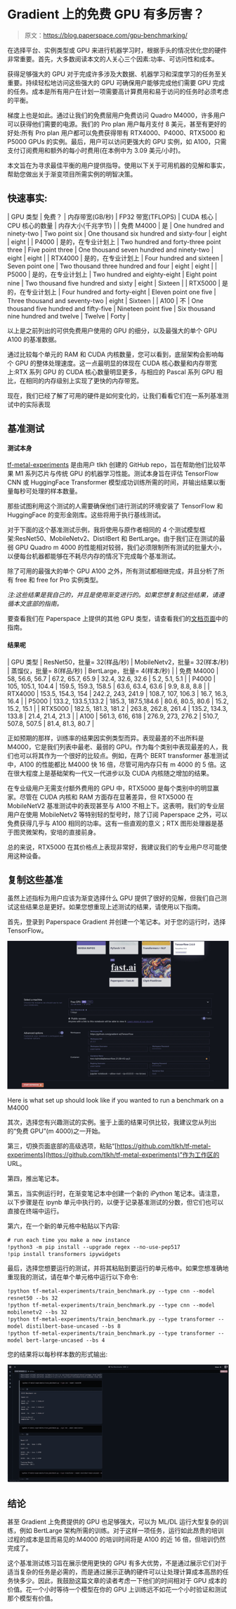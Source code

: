 # Gradient 上的免费 GPU 有多厉害？

> 原文：<https://blog.paperspace.com/gpu-benchmarking/>

在选择平台、实例类型或 GPU 来进行机器学习时，根据手头的情况优化您的硬件非常重要。首先，大多数阅读本文的人关心三个因素:功率、可访问性和成本。

获得足够强大的 GPU 对于完成许多涉及大数据、机器学习和深度学习的任务至关重要。持续轻松地访问这些强大的 GPU 可确保用户能够完成他们需要 GPU 完成的任务。成本是所有用户在计划一项需要高计算费用和易于访问的任务时必须考虑的平衡。

梯度上也是如此。通过让我们的免费层用户免费访问 Quadro M4000，许多用户可以获得他们需要的电源。我们的 Pro plan 用户每月支付 8 美元，甚至有更好的好处:所有 Pro plan 用户都可以免费获得带有 RTX4000、P4000、RTX5000 和 P5000 GPUs 的实例。最后，用户可以访问更强大的 GPU 实例，如 A100，只需支付订阅费用和额外的每小时费用(在本例中为 3.09 美元/小时)。

本文旨在为寻求最佳平衡的用户提供指导。使用以下关于可用机器的见解和事实，帮助您做出关于渐变项目所需实例的明智决策。

## 快速事实:

<colgroup><col width="100"><col width="100"><col width="100"><col width="100"><col width="100"><col width="100"><col width="100"></colgroup>
| GPU 类型 | 免费？ | 内存带宽(GB/秒) | FP32 带宽(TFLOPS) | CUDA 核心 | CPU 核心的数量 | 内存大小(千兆字节) |
| 免费 M4000 | 是 | One hundred and ninety-two | Two point six | One thousand six hundred and sixty-four | eight | eight |
| P4000 | 是的，在专业计划上 | Two hundred and forty-three point three | Five point three | One thousand seven hundred and ninety-two | eight | eight |
| RTX4000 | 是的，在专业计划上 | Four hundred and sixteen | Seven point one | Two thousand three hundred and four | eight | eight |
| P5000 | 是的，在专业计划上 | Two hundred and eighty-eight | Eight point nine | Two thousand five hundred and sixty | eight | Sixteen |
| RTX5000 | 是的，在专业计划上 | Four hundred and forty-eight | Eleven point one five | Three thousand and seventy-two | eight | Sixteen |
| A100 | 不 | One thousand five hundred and fifty-five | Nineteen point five | Six thousand nine hundred and twelve | Twelve | Forty |

以上是之前列出的可供免费用户使用的 GPU 的细分，以及最强大的单个 GPU A100 的基准数据。

通过比较每个单元的 RAM 和 CUDA 内核数量，您可以看到，底层架构会影响每个 GPU 的整体处理速度。这一点最明显的体现在 CUDA 核心数量和内存带宽上:RTX 系列 GPU 的 CUDA 核心数量明显更多，与相应的 Pascal 系列 GPU 相比，在相同的内存级别上实现了更快的内存带宽。

现在，我们已经了解了可用的硬件是如何变化的，让我们看看它们在一系列基准测试中的实际表现

## 基准测试

#### 测试本身

[tf-metal-experiments](https://github.com/tlkh/tf-metal-experiments) 是由用户 tlkh 创建的 GitHub repo，旨在帮助他们比较苹果 M1 系列芯片与传统 GPU 的机器学习性能。测试本身旨在评估 TensorFlow CNN 或 HuggingFace Transformer 模型成功训练所需的时间，并输出结果以衡量每秒可处理的样本数量。

那些试图利用这个测试的人需要确保他们进行测试的环境安装了 TensorFlow 和 HuggingFace 的变形金刚库。这些将用于执行基线测试。

对于下面的这个基准测试示例，我将使用与原作者相同的 4 个测试模型框架:ResNet50、MobileNetv2、DistilBert 和 BertLarge。由于我们正在测试的最弱 GPU Quadro m 4000 的性能相对较弱，我们必须限制所有测试的批量大小，以便每台机器都能够在不耗尽内存的情况下完成每个基准测试。

除了可用的最强大的单个 GPU A100 之外，所有测试都相继完成，并且分析了所有 free 和 free for Pro 实例类型。

*注:这些结果是我自己的，并且是使用渐变进行的。如果您想复制这些结果，请遵循本文底部的指南。*

要查看我们在 Paperspace 上提供的其他 GPU 类型，请查看我们的[文档页面](https://docs.paperspace.com/gradient/more/instance-types)中的指南。

#### 结果呢

<colgroup><col width="100"><col width="100"><col width="100"><col width="100"><col width="100"></colgroup>
| GPU 类型 | ResNet50，批量= 32(样品/秒) | MobileNetv2，批量= 32(样本/秒) | 蒸馏仪，批量= 8(样品/秒) | BertLarge，批量= 4(样本/秒) |
| 免费 M4000 | 58, 56.6, 56.7 | 67.2, 65.7, 65.9 | 32.4, 32.6, 32.6 | 5.2, 5.1, 5.1 |
| P4000 | 105, 105.1, 104.4 | 159.5, 159.3, 158.5 | 63.6, 63.4, 63.6 | 9.9, 8.8, 8.8 |
| RTX4000 | 153.5, 154.3, 154 | 242.2, 243, 241.9 | 108.7, 107, 106.3 | 16.7, 16.3, 16.4 |
| P5000 | 133.2, 133.5,133.2 | 185.3, 187.5,184.6 | 80.6, 80.5, 80.6 | 15.2, 15.2, 15.1 |
| RTX5000 | 182.5, 181.3, 181.2 | 263.8, 262.8, 261.4 | 135.2, 134.3, 133.8 | 21.4, 21.4, 21.3 |
| A100 | 561.3, 616, 618 | 276.9, 273, 276.2 | 510.7, 507.8, 507.5 | 81.4, 81.3, 80.7 |

正如预期的那样，训练率的结果因实例类型而异。表现最差的不出所料是 M4000，它是我们列表中最老、最弱的 GPU。作为每个类别中表现最差的人，我们也可以将其作为一个很好的比较点。例如，在两个 BERT transformer 基准测试中，A100 的性能都比 M4000 快 16 倍，尽管可用内存只有 m 4000 的 5 倍。这在很大程度上是基础架构一代又一代进步以及 CUDA 内核随之增加的结果。

在专业级用户无需支付额外费用的 GPU 中，RTX5000 是每个类别中的明显赢家。尽管在 CUDA 内核和 RAM 方面存在显著差异，但 RTX5000 在 MobileNetV2 基准测试中的表现甚至与 A100 不相上下。这表明，我们的专业层用户在使用 MobileNetv2 等特别轻的型号时，除了订阅 Paperspace 之外，可以免费获得几乎与 A100 相同的功率。这有一些直观的意义；RTX 图形处理器是基于图灵微架构，安培的直接前身。

总的来说，RTX5000 在其价格点上表现非常好，我建议我们的专业用户尽可能使用这种设备。

## 复制这些基准

虽然上述指标为用户应该为渐变选择什么 GPU 提供了很好的见解，但我们自己测试这些结果总是更好。如果您想重现上述测试的结果，请使用以下指南。

首先，登录到 Paperspace Gradient 并创建一个笔记本。对于您的运行时，选择 TensorFlow。

![](img/44c68e1264f8d54dd630dcd0adaba4fa.png)

Here is what set up should look like if you wanted to run a benchmark on a M4000

其次，选择您有兴趣测试的实例。鉴于上面的结果可供比较，我建议您从列出的“免费 GPU”(m 4000)之一开始。

第三，切换页面底部的高级选项，粘贴“[https://github.com/tlkh/tf-metal-experiments](https://github.com/tlkh/tf-metal-experiments)”作为工作区的 URL。

第四，推出笔记本。

第五，当实例运行时，在渐变笔记本中创建一个新的 iPython 笔记本。请注意，以下步骤是在 ipynb 单元中执行的，以便于记录基准测试的分数，但它们也可以直接在终端中运行。

第六，在一个新的单元格中粘贴以下内容:

```
# run each time you make a new instance
!python3 -m pip install --upgrade regex --no-use-pep517
!pip install transformers ipywidgets
```

最后，选择您想要运行的测试，并将其粘贴到要运行的单元格中。如果您想准确地重现我的测试，请在单个单元格中运行以下命令:

```
!python tf-metal-experiments/train_benchmark.py --type cnn --model resnet50 --bs 32
!python tf-metal-experiments/train_benchmark.py --type cnn --model mobilenetv2 --bs 32
!python tf-metal-experiments/train_benchmark.py --type transformer --model distilbert-base-uncased --bs 8
!python tf-metal-experiments/train_benchmark.py --type transformer --model bert-large-uncased --bs 4
```

您的结果将以每秒样本数的形式输出:

![](img/4fc9311fddad996611c911c8337b35a2.png)

## 结论

甚至 Gradient 上免费提供的 GPU 也足够强大，可以为 ML/DL 运行大型复杂的训练，例如 BertLarge 架构所需的训练。对于这样一项任务，运行如此昂贵的培训过程的成本是显而易见的:M4000 的培训时间将是 A100 的近 16 倍，但培训仍然完成了。

这个基准测试练习旨在展示使用更快的 GPU 有多大优势，不是通过展示它们对于适当复杂的任务是必需的，而是通过展示正确的硬件可以让处理计算成本高昂的任务快多少。因此，我鼓励这篇文章的读者考虑一下他们的时间相对于 GPU 成本的价值。花一个小时等待一个模型在你的 GPU 上训练远不如花一个小时验证和测试那个模型有价值。